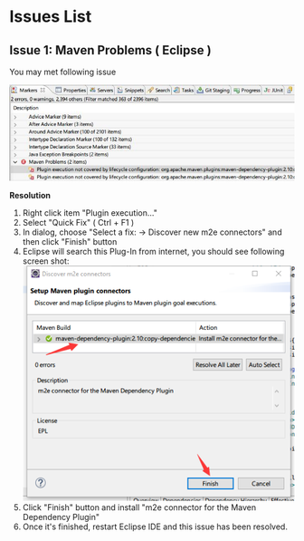 # Issues List

## Issue 1: Maven Problems ( Eclipse )

You may met following issue

![Issue 1](img/env001.JPG)

**Resolution**

1. Right click item "Plugin execution..."
2. Select "Quick Fix" ( Ctrl + F1 )
3. In dialog, choose "Select a fix: -> Discover new m2e connectors" and then click "Finish" button
4. Eclipse will search this Plug-In from internet, you should see following screen shot:<br/>
![Resolution 1](img/env002.png)
5. Click "Finish" button and install "m2e connector for the Maven Dependency Plugin"
6. Once it's finished, restart Eclipse IDE and this issue has been resolved.